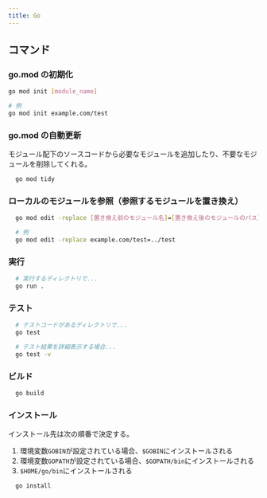 ```yaml
---
title: Go
---
```


## コマンド

### go.mod の初期化

```bash title=コマンド実行
go mod init [module_name]

# 例
go mod init example.com/test
```

### go.mod の自動更新

モジュール配下のソースコードから必要なモジュールを追加したり、不要なモジュールを削除してくれる。

```bash title=コマンド実行
  go mod tidy
```

### ローカルのモジュールを参照（参照するモジュールを置き換え）

```bash title=コマンド実行
  go mod edit -replace [置き換え前のモジュール名]=[置き換え後のモジュールのパス]

  # 例
  go mod edit -replace example.com/test=../test
```

### 実行

```bash title=コマンド実行
  # 実行するディレクトリで...
  go run .
```

### テスト

```bash title=コマンド実行
  # テストコードがあるディレクトリで...
  go test

  # テスト結果を詳細表示する場合...
  go test -v
```

### ビルド

```bash title=コマンド実行
  go build
```

### インストール

インストール先は次の順番で決定する。

1. 環境変数`GOBIN`が設定されている場合、`$GOBIN`にインストールされる
2. 環境変数`GOPATH`が設定されている場合、`$GOPATH/bin`にインストールされる
3. `$HOME/go/bin`にインストールされる

```bash title=コマンド実行
  go install
```
